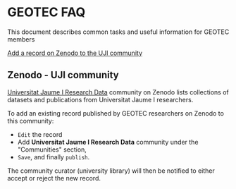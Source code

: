 # GEOTEC FAQ

This document describes common tasks and useful information for GEOTEC members 

[Add a record on Zenodo to the UJI community](#Zenodo-UJI-community)


## Zenodo - UJI community


[Universitat Jaume I Research Data](https://zenodo.org/communities/universitatjaumei/) community on Zenodo lists collections of datasets and publications from Universitat Jaume I researchers.


To add an existing record published by GEOTEC researchers on Zenodo to this community:

- `Edit` the record
- Add **Universitat Jaume I Research Data** community under the "Communities" section, 
- `Save`, and finally `publish`.

The community curator (university library) will then be notified to either accept or reject the new record.
